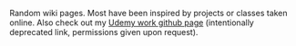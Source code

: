 Random wiki pages.  Most have been inspired by projects or classes taken online.  Also check out my [Udemy work github page](https://github.com/cmutnik/Udemy_work) (intentionally deprecated link, permissions given upon request).